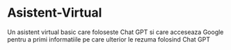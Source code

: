 # Asistent-Virtual
Un asistent virtual basic care foloseste Chat GPT si care acceseaza Google pentru a primi informatiile pe care ulterior le rezuma folosind Chat GPT


